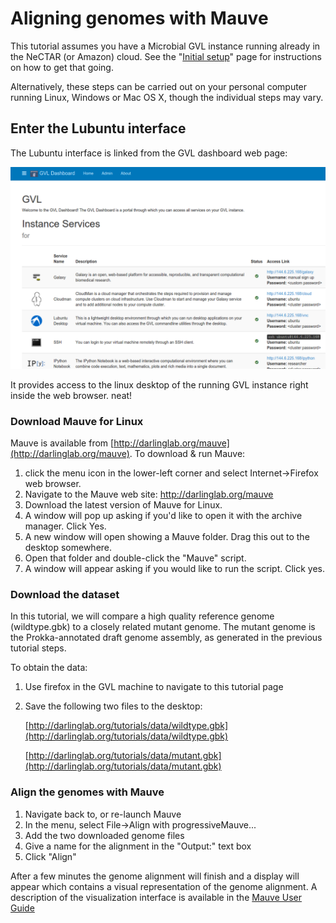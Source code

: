 # Aligning genomes with Mauve

This tutorial assumes you have a Microbial GVL instance running already in the NeCTAR (or Amazon) cloud.
See the "[Initial setup](gvlsetup)" page for instructions on how to get that going.

Alternatively, these steps can be carried out on your personal computer running Linux, Windows or Mac OS X, though the individual steps may vary.

## Enter the Lubuntu interface

The Lubuntu interface is linked from the GVL dashboard web page:

![GVL dashboard web interface](gvl_dashboard.png)

It provides access to the linux desktop of the running GVL instance right inside the web browser. neat!

### Download Mauve for Linux

Mauve is available from [http://darlinglab.org/mauve](http://darlinglab.org/mauve).
To download & run Mauve:

1. click the menu icon in the lower-left corner and select Internet->Firefox web browser.
2. Navigate to the Mauve web site: http://darlinglab.org/mauve
3. Download the latest version of Mauve for Linux.
4. A window will pop up asking if you'd like to open it with the archive manager. Click Yes.
5. A new window will open showing a Mauve folder. Drag this out to the desktop somewhere.
6. Open that folder and double-click the "Mauve" script.
7. A window will appear asking if you would like to run the script. Click yes.

### Download the dataset

In this tutorial, we will compare a high quality reference genome (wildtype.gbk) to a closely related mutant genome. The mutant genome is the Prokka-annotated draft genome assembly, as generated in the previous tutorial steps.

To obtain the data:

1. Use firefox in the GVL machine to navigate to this tutorial page
2. Save the following two files to the desktop:

	[http://darlinglab.org/tutorials/data/wildtype.gbk](http://darlinglab.org/tutorials/data/wildtype.gbk)
	
	[http://darlinglab.org/tutorials/data/mutant.gbk](http://darlinglab.org/tutorials/data/mutant.gbk)


### Align the genomes with Mauve
1. Navigate back to, or re-launch Mauve
2. In the menu, select File->Align with progressiveMauve...
3. Add the two downloaded genome files
4. Give a name for the alignment in the "Output:" text box
5. Click "Align"

After a few minutes the genome alignment will finish and a display will appear which contains a visual representation of the genome alignment.
A description of the visualization interface is available in the [Mauve User Guide](http://darlinglab.org/mauve/user-guide/introduction.html)


